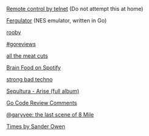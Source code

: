 [Remote control by telnet](https://github.com/bketelsen/tv) (Do not attempt this at home)

[Fergulator](https://github.com/scottferg/Fergulator) (NES emulator, written in Go)

[rooby](https://github.com/rooby-lang/rooby)

[#goreviews](https://gophers.slack.com/messages/goreviews/)

[all the meat cuts](http://www.chicagomeat.com/wp-content/uploads/2014/12/cow1.png)

[Brain Food on Spotify](https://play.spotify.com/user/spotify/playlist/37i9dQZF1DWXLeA8Omikj7?play=true&utm_source=open.spotify.com&utm_medium=open)

[strong bad techno](https://www.youtube.com/watch?v=O4gqsuww6lw)

[Sepultura - Arise (full album)](https://www.youtube.com/watch?v=ozB9XKhg_tk)

[Go Code Review Comments](https://github.com/golang/go/wiki/CodeReviewComments)

[@garyvee: the last scene of 8 Mile](https://twitter.com/d12/status/857417347224809473)

[Times by Sander Owen](https://www.youtube.com/watch?v=ayJ_T2nYUtk)